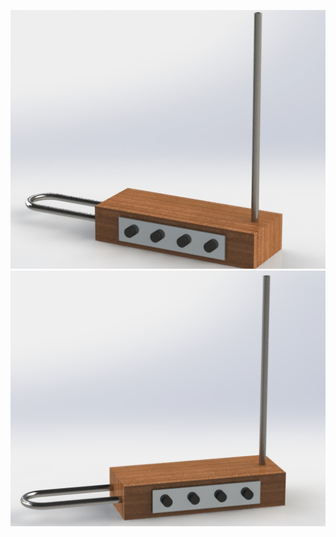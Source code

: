 ![Theremin render](/images/renders/basic_theremin_render.png)
![Theremin render 2](/images/renders/basic_theremin_render_2.png)
